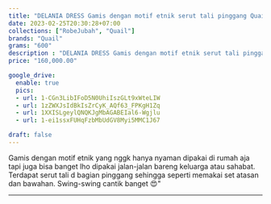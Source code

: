 ```yaml
---
title: "DELANIA DRESS Gamis dengan motif etnik serut tali pinggang Quail Hijab Bahan Rayon"
date: 2023-02-25T20:30:28+07:00
collections: ["RobeJubah", "Quail"]
brands: "Quail"
grams: "600"
description : "DELANIA DRESS Gamis dengan motif etnik serut tali pinggang Quail Hijab Bahan Rayon"
price: "160,000.00"

google_drive:
  enable: true
  pics:
  - url: 1-CGn3LibIFoD5N0UhiIszGLt9xWteLIW
  - url: 1zZWXJsIdBkIsZrCyK_AQf63_FPKgH1Zq
  - url: 1XXISLgeylQNQKJgMbAGABEIal6-Wgjlu
  - url: 1-ei1ssxFUHqFzbMbUdGV8Myi5MMC1J67

draft: false
---
```


Gamis dengan motif etnik yang nggk hanya nyaman dipakai di rumah aja tapi juga bisa banget lho dipakai jalan-jalan bareng keluarga atau sahabat. Terdapat serut tali d bagian pinggang sehingga seperti memakai set atasan dan bawahan. Swing-swing cantik banget 😍"

----------    
 

